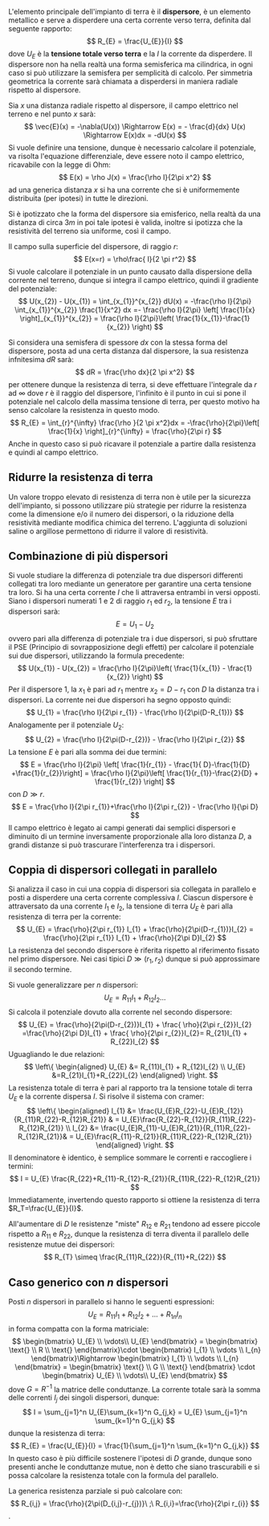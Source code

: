 L'elemento principale dell'impianto di terra è il **dispersore**, è un elemento metallico e serve a disperdere una certa corrente verso terra, definita dal seguente rapporto:
$$
R_{E} = \frac{U_{E}}{I}
$$
dove $U_E$ è la **tensione totale verso terra** e la $I$ la corrente da disperdere.
Il dispersore non ha nella realtà una forma semisferica ma cilindrica, in ogni caso si può utilizzare la semisfera per semplicità di calcolo.
Per simmetria geometrica la corrente sarà chiamata a disperdersi in maniera radiale rispetto al dispersore.

Sia $x$ una distanza radiale rispetto al dispersore, il campo elettrico nel terreno e nel punto $x$ sarà:
$$
\vec{E}(x) = -\nabla(U(x)) \Rightarrow E(x) = - \frac{d}{dx} U(x) \Rightarrow E(x)dx = -dU(x)
$$
Si vuole definire una tensione, dunque è necessario calcolare il potenziale, va risolta l'equazione differenziale, deve essere noto il campo elettrico, ricavabile con la legge di Ohm:
$$
E(x) = \rho J(x) = \frac{\rho I}{2\pi x^2}
$$
ad una generica distanza $x$ si ha una corrente che si è uniformemente distribuita (per ipotesi) in tutte le direzioni.

Si è ipotizzato che la forma del dispersore sia emisferico, nella realtà da una distanza di circa $3m$ in poi tale ipotesi è valida, inoltre si ipotizza che la resistività del terreno sia uniforme, così il campo.

Il campo sulla superficie del dispersore, di raggio $r$:
$$
E(x=r) = \rho\frac{ I}{2 \pi r^2}
$$
Si vuole calcolare il potenziale in un punto causato dalla dispersione della corrente nel terreno, dunque si integra il campo elettrico, quindi il gradiente del potenziale:
$$
U(x_{2}) - U(x_{1}) = \int_{x_{1}}^{x_{2}} dU(x) = -\frac{\rho I}{2\pi} \int_{x_{1}}^{x_{2}} \frac{1}{x^2} dx =- \frac{\rho I}{2\pi} \left[ \frac{1}{x} \right]_{x_{1}}^{x_{2}} = \frac{\rho I}{2\pi}\left( \frac{1}{x_{1}}-\frac{1}{x_{2}} \right)
$$

Si considera una semisfera di spessore $dx$ con la stessa forma del dispersore, posta ad una certa distanza dal dispersore, la sua resistenza infnitesima $dR$ sarà:
$$
dR = \frac{\rho dx}{2 \pi x^2}
$$
per ottenere dunque la resistenza di terra, si deve effettuare l'integrale da $r$ ad $\infty$ dove $r$ è il raggio del dispersore, l'infinito è il punto in cui si pone il potenziale nel calcolo della massima tensione di terra, per questo motivo ha senso calcolare la resistenza in questo modo.
$$
R_{E} = \int_{r}^{\infty} \frac{\rho }{2 \pi x^2}dx = -\frac{\rho}{2\pi}\left[ \frac{1}{x} \right]_{r}^{\infty} = \frac{\rho}{2\pi r}
$$
Anche in questo caso si può ricavare il potenziale a partire dalla resistenza e quindi al campo elettrico.

## Ridurre la resistenza di terra
Un valore troppo elevato di resistenza di terra non è utile per la sicurezza dell'impianto, si possono utilizzare più strategie per ridurre la resistenza come la dimensione e/o il numero dei dispersori, o la riduzione della resistività mediante modifica chimica del terreno.
L'aggiunta di soluzioni saline o argillose permettono di ridurre il valore di resistività.

## Combinazione di più dispersori
Si vuole studiare la differenza di potenziale tra due dispersori differenti collegati tra loro mediante un generatore per garantire una certa tensione tra loro. Si ha una certa corrente $I$ che li attraversa entrambi in versi opposti.
Siano i dispersori numerati 1 e 2 di raggio $r_1$ ed $r_2$, la tensione $E$ tra i dispersori sarà:
$$
E = U_{1} - U_{2} 
$$
ovvero pari alla differenza di potenziale tra i due dispersori, si può sfruttare il PSE (Principio di sovrapposizione degli effetti) per calcolare il potenziale sui due dispersori, utilizzando la formula precedente:
$$
U(x_{1}) - U(x_{2}) = \frac{\rho I}{2\pi}\left( \frac{1}{x_{1}} - \frac{1}{x_{2}} \right)
$$
Per il dispersore 1, la $x_1$ è pari ad $r_1$ mentre $x_2= D-r_{1}$ con $D$ la distanza tra i dispersori.
La corrente nei due dispersori ha segno opposto quindi:
$$
U_{1} = \frac{\rho I}{2\pi r_{1}} - \frac{\rho I}{2\pi(D-R_{1})}
$$
Analogamente per il potenziale $U_2$:
$$
U_{2} = \frac{\rho I}{2\pi(D-r_{2})} - \frac{\rho I}{2\pi r_{2}}
$$
La tensione $E$ è pari alla somma dei due termini:
$$
E = \frac{\rho I}{2\pi} \left[ \frac{1}{r_{1}} - \frac{1}{ D}-\frac{1}{D} +\frac{1}{r_{2}}\right] = \frac{\rho I}{2\pi}\left[ \frac{1}{r_{1}}-\frac{2}{D} + \frac{1}{r_{2}} \right]
$$
con $D\gg r$.
$$
E = \frac{\rho I}{2\pi r_{1}}+\frac{\rho I}{2\pi r_{2}} - \frac{\rho I}{\pi D}
$$
Il campo elettrico è legato ai campi generati dai semplici dispersori e diminuito di un termine inversamente proporzionale alla loro distanza $D$, a grandi distanze si può trascurare l'interferenza tra i dispersori.

## Coppia di dispersori collegati in parallelo
Si analizza il caso in cui una coppia di dispersori sia collegata in parallelo e posti a disperdere una certa corrente complessiva $I$.
Ciascun dispersore è attraversato da una corrente $I_1$ e $I_2$, la tensione di terra $U_E$ è pari alla resistenza di terra per la corrente:
$$
U_{E} = \frac{\rho}{2\pi r_{1}} I_{1} + \frac{\rho}{2\pi(D-r_{1})}I_{2} = \frac{\rho}{2\pi r_{1}} I_{1} + \frac{\rho}{2\pi D}I_{2}
$$
La resistenza del secondo dispersore è riferita rispetto al riferimento fissato nel primo dispersore.
Nei casi tipici $D\gg (r_{1},r_{2})$ dunque si può approssimare il secondo termine.

Si vuole generalizzare per $n$ dispersori:
$$
U_{E} = R_{11}I_{1} + R_{12}I_{2}\dots
$$
Si calcola il potenziale dovuto alla corrente nel secondo dispersore:
$$
U_{E} = \frac{\rho}{2\pi(D-r_{2})}I_{1} + \frac{ \rho}{2\pi r_{2}}I_{2} =\frac{\rho}{2\pi D}I_{1} + \frac{ \rho}{2\pi r_{2}}I_{2}= R_{21}I_{1} + R_{22}I_{2}
$$
Uguagliando le due relazioni:
$$
\left\{
\begin{aligned}
U_{E} &= R_{11}I_{1} + R_{12}I_{2} \\ U_{E} &=R_{21}I_{1}+R_{22}I_{2}
\end{aligned}
\right.
$$
La resistenza totale di terra è pari al rapporto tra la tensione totale di terra $U_E$ e la corrente dispersa $I$.
Si risolve il sistema con cramer:
$$
\left\{
\begin{aligned}
I_{1} &= \frac{U_{E}R_{22}-U_{E}R_{12}}{R_{11}R_{22}-R_{12}R_{21}} & =  U_{E}\frac{R_{22}-R_{12}}{R_{11}R_{22}-R_{12}R_{21}} \\
I_{2} &= \frac{U_{E}R_{11}-U_{E}R_{21}}{R_{11}R_{22}-R_{12}R_{21}}& =  U_{E}\frac{R_{11}-R_{21}}{R_{11}R_{22}-R_{12}R_{21}}
\end{aligned}
\right.
$$
Il denominatore è identico, è semplice sommare le correnti e raccogliere i termini:
$$
I = U_{E} \frac{R_{22}+R_{11}-R_{12}-R_{21}}{R_{11}R_{22}-R_{12}R_{21}}
$$
Immediatamente, invertendo questo rapporto si ottiene la resistenza di terra $R_T=\frac{U_{E}}{I}$.

All'aumentare di $D$ le resistenze "miste" $R_{12}$ e $R_{21}$ tendono ad essere piccole rispetto a $R_{11}$ e $R_{22}$, dunque la resistenza di terra diventa il parallelo delle resistenze mutue dei dispersori:
$$
R_{T} \simeq \frac{R_{11}R_{22}}{R_{11}+R_{22}}
$$

## Caso generico con $n$ dispersori
Posti $n$ dispersori in parallelo si hanno le seguenti espressioni:
$$
U_{E} = R_{11}I_{1}+R_{12}I_{2} + \dots +R_{1n}I_{n}
$$
in forma compatta con la forma matriciale:
$$
\begin{bmatrix}
U_{E} \\ \vdots\\ U_{E}
\end{bmatrix} = \begin{bmatrix}
 \text{} \\ R \\ \text{}
\end{bmatrix}\cdot
\begin{bmatrix}
I_{1} \\ \vdots \\ I_{n}
\end{bmatrix}\Rightarrow
\begin{bmatrix}
I_{1} \\ \vdots \\ I_{n}
\end{bmatrix} =  \begin{bmatrix}
 \text{} \\ G \\ \text{}
\end{bmatrix} \cdot \begin{bmatrix}
U_{E} \\ \vdots\\ U_{E}
\end{bmatrix}
$$
dove $G=R^{-1}$ la matrice delle conduttanze.
La corrente totale sarà la somma delle correnti $I_j$ dei singoli dispersori, dunque:
$$
I = \sum_{j=1}^n U_{E}\sum_{k=1}^n G_{j,k} = U_{E}
\sum_{j=1}^n \sum_{k=1}^n G_{j,k}
$$
dunque la resistenza di terra:
$$
R_{E} = \frac{U_{E}}{I} = \frac{1}{\sum_{j=1}^n \sum_{k=1}^n G_{j,k}}
$$
In questo caso è più difficile sostenere l'ipotesi di $D$ grande, dunque sono presenti anche le conduttanze mutue, non è detto che siano trascurabili e si possa calcolare la resistenza totale con la formula del parallelo.

La generica resistenza parziale si può calcolare con:
$$
R_{i,j} = \frac{\rho}{2\pi(D_{i,j}-r_{j})}\ ;\ R_{i,i}=\frac{\rho}{2\pi r_{i}}
$$
.
